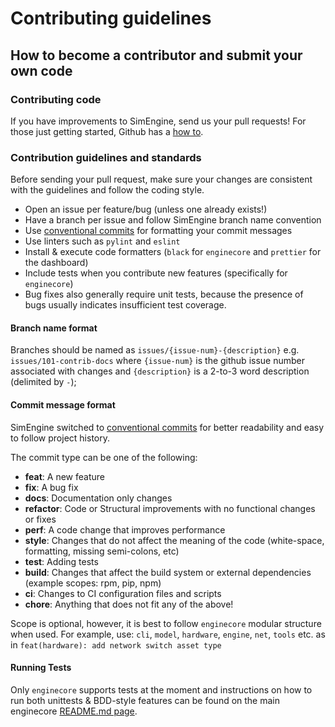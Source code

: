 # Contributing guidelines

## How to become a contributor and submit your own code

### Contributing code

If you have improvements to SimEngine, send us your pull requests! For those
just getting started, Github has a
[how to](https://help.github.com/articles/using-pull-requests/).


### Contribution guidelines and standards

Before sending your pull request, make sure your changes are consistent with the guidelines and follow the coding style.

*   Open an issue per feature/bug (unless one already exists!)
*   Have a branch per issue and follow SimEngine branch name convention
*   Use [conventional commits](https://www.conventionalcommits.org/en/v1.0.0-beta.2/#summary) for formatting your commit messages
*   Use linters such as `pylint` and `eslint`
*   Install & execute code formatters (`black` for `enginecore` and `prettier` for the dashboard)
*   Include tests when you contribute new features (specifically for `enginecore`)
*   Bug fixes also generally require unit tests, because the presence of bugs
    usually indicates insufficient test coverage.


#### Branch name format

Branches should be named as `issues/{issue-num}-{description}` e.g. `issues/101-contrib-docs` where `{issue-num}` is the github issue number associated with changes and `{description}` is a 2-to-3 word description (delimited by `-`);

#### Commit message format

SimEngine switched to [conventional commits](https://www.conventionalcommits.org/en/v1.0.0-beta.2/#summary) for better readability and easy to follow project history.

The commit type can be one of the following:

*   **feat**: A new feature
*   **fix**: A bug fix
*   **docs**: Documentation only changes
*   **refactor**: Code or Structural improvements with no functional changes or fixes
*   **perf**: A code change that improves performance
*   **style**: Changes that do not affect the meaning of the code (white-space, formatting, missing semi-colons, etc)
*   **test**: Adding tests
*   **build**: Changes that affect the build system or external dependencies (example scopes: rpm, pip, npm)
*   **ci**: Changes to CI configuration files and scripts
*   **chore**: Anything that does not fit any of the above!


Scope is optional, however, it is best to follow `enginecore` modular structure when used.
For example, use: `cli`, `model`, `hardware`, `engine`, `net`, `tools` etc.
as in `feat(hardware): add network switch asset type`


#### Running Tests

Only `enginecore` supports tests at the moment and instructions on how to run both unittests & BDD-style features can be found on the main enginecore [README.md page](./enginecore/README.md#tests).
